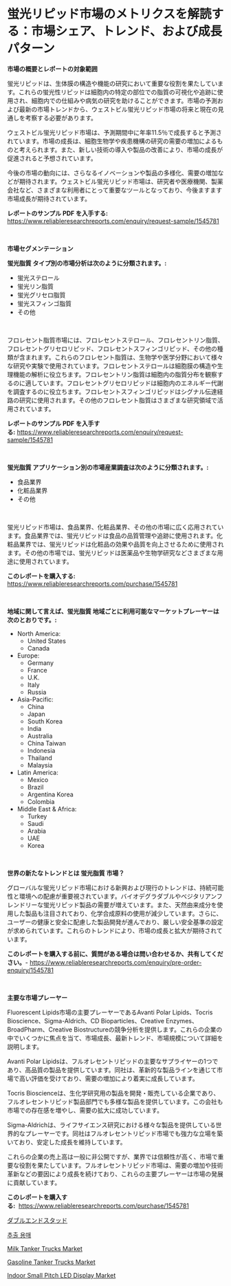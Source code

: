 <p><h1>蛍光リピッド市場のメトリクスを解読する：市場シェア、トレンド、および成長パターン</h1></p><p><strong>市場の概要とレポートの対象範囲</strong></p>
<p><p>蛍光リピッドは、生体膜の構造や機能の研究において重要な役割を果たしています。これらの蛍光性リピッドは細胞内の特定の部位での脂質の可視化や追跡に使用され、細胞内での仕組みや病気の研究を助けることができます。市場の予測および最新の市場トレンドから、ウェストビル蛍光リピッド市場の将来と現在の見通しを考察する必要があります。</p><p>ウェストビル蛍光リピッド市場は、予測期間中に年率11.5％で成長すると予測されています。市場の成長は、細胞生物学や疾患機構の研究の需要の増加によるものと考えられます。また、新しい技術の導入や製品の改善により、市場の成長が促進されると予想されています。</p><p>今後の市場の動向には、さらなるイノベーションや製品の多様化、需要の増加などが期待されます。ウェストビル蛍光リピッド市場は、研究者や医療機関、製薬会社など、さまざまな利用者にとって重要なツールとなっており、今後ますます市場成長が期待されています。</p></p>
<p><strong>レポートのサンプル PDF を入手する:</strong> <a href="https://www.reliableresearchreports.com/enquiry/request-sample/1545781">https://www.reliableresearchreports.com/enquiry/request-sample/1545781</a></p>
<p>&nbsp;</p>
<p><strong>市場セグメンテーション</strong></p>
<p><strong>蛍光脂質 タイプ別の市場分析は次のように分類されます。:</strong></p>
<p><ul><li>蛍光ステロール</li><li>蛍光リン脂質</li><li>蛍光グリセロ脂質</li><li>蛍光スフィンゴ脂質</li><li>その他</li></ul></p>
<p>&nbsp;</p>
<p><p>フロレセント脂質市場には、フロレセントステロール、フロレセントリン脂質、フロレセントグリセロリピッド、フロレセントスフィンゴリピッド、その他の種類が含まれます。これらのフロレセント脂質は、生物学や医学分野において様々な研究や実験で使用されています。フロレセントステロールは細胞膜の構造や生理機能の解析に役立ちます。フロレセントリン脂質は細胞内の脂質分布を観察するのに適しています。フロレセントグリセロリピッドは細胞内のエネルギー代謝を調査するのに役立ちます。フロレセントスフィンゴリピッドはシグナル伝達経路の研究に使用されます。その他のフロレセント脂質はさまざまな研究領域で活用されています。</p></p>
<p><strong>レポートのサンプル PDF を入手する:</strong>&nbsp;<a href="https://www.reliableresearchreports.com/enquiry/request-sample/1545781">https://www.reliableresearchreports.com/enquiry/request-sample/1545781</a></p>
<p>&nbsp;</p>
<p><strong> 蛍光脂質 アプリケーション別の市場産業調査は次のように分類されます。:</strong></p>
<p><ul><li>食品業界</li><li>化粧品業界</li><li>その他</li></ul></p>
<p>&nbsp;</p>
<p><p>蛍光リピッド市場は、食品業界、化粧品業界、その他の市場に広く応用されています。食品業界では、蛍光リピッドは食品の品質管理や追跡に使用されます。化粧品業界では、蛍光リピッドは化粧品の効果や品質を向上させるために使用されます。その他の市場では、蛍光リピッドは医薬品や生物学研究などさまざまな用途に使用されています。</p></p>
<p><strong>このレポートを購入する:</strong>&nbsp; <a href="https://www.reliableresearchreports.com/purchase/1545781">https://www.reliableresearchreports.com/purchase/1545781</a></p>
<p>&nbsp;</p>
<p><strong>地域に関して言えば、蛍光脂質 地域ごとに利用可能なマーケットプレーヤーは次のとおりです。:</strong></p>
<p><ul>
    <li>
        North America:
        <ul>
            <li>United States</li>
            <li>Canada</li>
        </ul>
    </li>
    <li>
        Europe:
        <ul>
            <li>Germany</li>
            <li>France</li>
            <li>U.K.</li>
            <li>Italy</li>
            <li>Russia</li>
        </ul>
    </li>
    <li>
        Asia-Pacific:
        <ul>
            <li>China</li>
            <li>Japan</li>
            <li>South Korea</li>
            <li>India</li>
            <li>Australia</li>
            <li>China Taiwan</li>
            <li>Indonesia</li>
            <li>Thailand</li>
            <li>Malaysia</li>
        </ul>
    </li>
    <li>
        Latin America:
        <ul>
            <li>Mexico</li>
            <li>Brazil</li>
            <li>Argentina Korea</li>
            <li>Colombia</li>
        </ul>
    </li>
    <li>
        Middle East & Africa:
        <ul>
            <li>Turkey</li>
            <li>Saudi</li>
            <li>Arabia</li>
            <li>UAE</li>
            <li>Korea</li>
        </ul>
    </li>
    </ul></p>
<p>&nbsp;</p>
<p><strong>世界の新たなトレンドとは 蛍光脂質 市場？</strong></p>
<p><p>グローバルな蛍光リピッド市場における新興および現行のトレンドは、持続可能性と環境への配慮が重要視されています。バイオデグラダブルやベジタリアンフレンドリーな蛍光リピッド製品の需要が増えています。また、天然由来成分を使用した製品も注目されており、化学合成原料の使用が減少しています。さらに、ユーザーの健康と安全に配慮した製品開発が進んでおり、厳しい安全基準の設定が求められています。これらのトレンドにより、市場の成長と拡大が期待されています。</p></p>
<p><strong>このレポートを購入する前に、質問がある場合は問い合わせるか、共有してください。</strong>- <a href="https://www.reliableresearchreports.com/enquiry/pre-order-enquiry/1545781">https://www.reliableresearchreports.com/enquiry/pre-order-enquiry/1545781</a></p>
<p>&nbsp;</p>
<p><strong>主要な市場プレーヤー</strong></p>
<p><p>Fluorescent Lipids市場の主要プレーヤーであるAvanti Polar Lipids、Tocris Bioscience、Sigma-Aldrich、CD Bioparticles、Creative Enzymes、BroadPharm、Creative Biostructureの競争分析を提供します。これらの企業の中でいくつかに焦点を当て、市場成長、最新トレンド、市場規模について詳細を説明します。</p><p>Avanti Polar Lipidsは、フルオレセントリピッドの主要なサプライヤーの1つであり、高品質の製品を提供しています。同社は、革新的な製品ラインを通じて市場で高い評価を受けており、需要の増加により着実に成長しています。</p><p>Tocris Bioscienceは、生化学研究用の製品を開発・販売している企業であり、フルオレセントリピッド製品部門でも多様な製品を提供しています。この会社も市場での存在感を増やし、需要の拡大に成功しています。</p><p>Sigma-Aldrichは、ライフサイエンス研究における様々な製品を提供している世界的なプレーヤーです。同社はフルオレセントリピッド市場でも強力な立場を築いており、安定した成長を維持しています。</p><p>これらの企業の売上高は一般に非公開ですが、業界では信頼性が高く、市場で重要な役割を果たしています。フルオレセントリピッド市場は、需要の増加や技術革新などの要因により成長を続けており、これらの主要プレーヤーは市場の発展に貢献しています。</p></p>
<p><strong>このレポートを購入する:</strong>&nbsp;&nbsp;<a href="https://www.reliableresearchreports.com/purchase/1545781">https://www.reliableresearchreports.com/purchase/1545781</a></p>
<p><p><a href="https://github.com/sghwr779811674/Market-Research-Report-List-1/blob/main/257262113148.md">ダブルエンドスタッド</a></p><p><a href="https://github.com/vdhdwjyp90142/Market-Research-Report-List-1/blob/main/211965012089.md">추출 용매</a></p><p><a href="https://issuu.com/reportprime-2/docs/milk-tanker-trucks-market-size-2030.pptx">Milk Tanker Trucks Market</a></p><p><a href="https://issuu.com/reportprime-2/docs/gasoline-tanker-trucks-market-size-2030.pptx">Gasoline Tanker Trucks Market</a></p><p><a href="https://github.com/mharielmesa/Market-Research-Report-List-2/blob/main/indoor-small-pitch-led-display-market.md">Indoor Small Pitch LED Display Market</a></p></p>